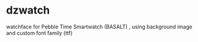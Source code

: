 # dzwatch
watchface for Pebble Time Smartwatch (BASALT) , using background image and custom font family (ttf)


